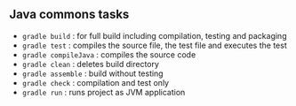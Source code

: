 ## Java commons tasks

* ```gradle build``` : for full build including compilation, testing and packaging
* ```gradle test``` : compiles the source file, the test file and executes the test
* ```gradle compileJava``` : compiles the source code 
* ```gradle clean``` : deletes build directory 
* ```gradle assemble``` : build without testing 
* ```gradle check``` : compilation and test only 
* ```gradle run``` : runs project as JVM application
